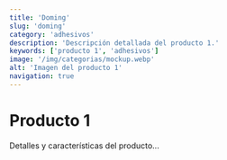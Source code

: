 ```yaml
---
title: 'Doming'
slug: 'doming'
category: 'adhesivos'
description: 'Descripción detallada del producto 1.'
keywords: ['producto 1', 'adhesivos']
image: '/img/categorias/mockup.webp'
alt: 'Imagen del producto 1'
navigation: true
---
```

# Producto 1
Detalles y características del producto...